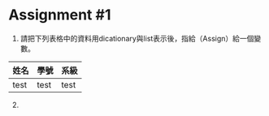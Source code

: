 # Assignment #1
1. 請把下列表格中的資料用dicationary與list表示後，指給（Assign）給一個變數。

姓名|學號|系級
---|---|---
test|test|test

2. 
